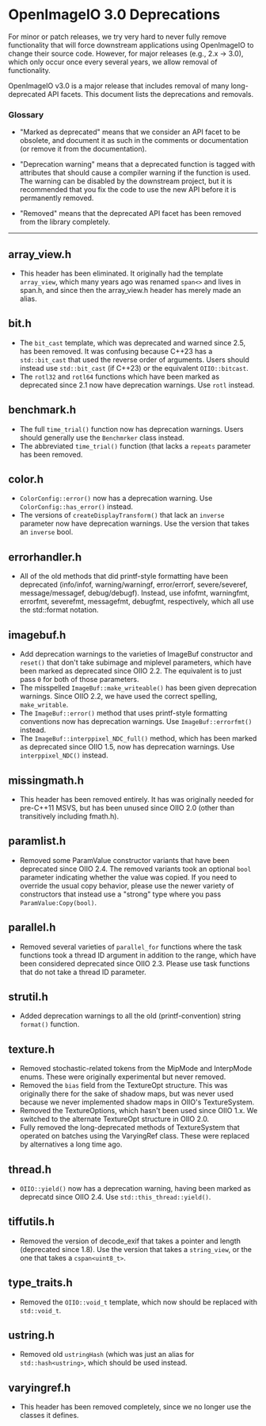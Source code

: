 <!-- SPDX-License-Identifier: CC-BY-4.0 -->
<!-- Copyright Contributors to the OpenImageIO Project. -->

OpenImageIO 3.0 Deprecations
============================

For minor or patch releases, we try very hard to never fully remove
functionality that will force downstream applications using OpenImageIO to
change their source code. However, for major releases (e.g., 2.x -> 3.0),
which only occur once every several years, we allow removal of functionality.

OpenImageIO v3.0 is a major release that includes removal of many
long-deprecated API facets. This document lists the deprecations and removals.

### Glossary

- "Marked as deprecated" means that we consider an API facet to be obsolete,
  and document it as such in the comments or documentation (or remove it from
  the documentation).

- "Deprecation warning" means that a deprecated function is tagged with
  attributes that should cause a compiler warning if the function is used. The
  warning can be disabled by the downstream project, but it is recommended
  that you fix the code to use the new API before it is permanently removed.

- "Removed" means that the deprecated API facet has been removed from the
  library completely.


---


## array_view.h

* This header has been eliminated. It originally had the template `array_view`,
  which many years ago was renamed `span<>` and lives in span.h, and since then
  the array_view.h header has merely made an alias.

## bit.h

* The `bit_cast` template, which was deprecated and warned since 2.5, has been
  removed. It was confusing because C++23 has a `std::bit_cast` that used the
  reverse order of arguments. Users should instead use `std::bit_cast` (if
  C++23) or the equivalent `OIIO::bitcast`.
* The `rotl32` and `rotl64` functions which have been marked as deprecated
  since 2.1 now have deprecation warnings. Use `rotl` instead.

## benchmark.h

* The full `time_trial()` function now has deprecation warnings. Users should
  generally use the `Benchmrker` class instead.
* The abbreviated `time_trial()` function (that lacks a `repeats` parameter
  has been removed.

## color.h

* `ColorConfig::error()` now has a deprecation warning. Use
  `ColorConfig::has_error()` instead.
* The versions of `createDisplayTransform()` that lack an `inverse` parameter
  now have deprecation warnings. Use the version that takes an `inverse` bool.

## errorhandler.h

* All of the old methods that did printf-style formatting have been deprecated
  (info/infof, warning/warningf, error/errorf, severe/severef,
  message/messagef, debug/debugf). Instead, use infofmt, warningfmt, errorfmt,
  severefmt, messagefmt, debugfmt, respectively, which all use the std::format
  notation.

## imagebuf.h

* Add deprecation warnings to the varieties of ImageBuf constructor and
  `reset()` that don't take subimage and miplevel parameters, which have been
  marked as deprecated since OIIO 2.2. The equivalent is to just pass `0` for
  both of those parameters.
* The misspelled `ImageBuf::make_writeable()` has been given deprecation
  warnings. Since OIIO 2.2, we have used the correct spelling,
  `make_writable`.
* The `ImageBuf::error()` method that uses printf-style formatting conventions
  now has deprecation warnings. Use `ImageBuf::errorfmt()` instead.
* The `ImageBuf::interppixel_NDC_full()` method, which has been marked as
  deprecated since OIIO 1.5, now has deprecation warnings. Use
  `interppixel_NDC()` instead.

## missingmath.h

* This header has been removed entirely. It has was originally needed for
  pre-C++11 MSVS, but has been unused since OIIO 2.0 (other than transitively
  including fmath.h).

## paramlist.h

* Removed some ParamValue constructor variants that have been deprecated since
  OIIO 2.4. The removed variants took an optional `bool` parameter indicating
  whether the value was copied. If you need to override the usual copy
  behavior, please use the newer variety of constructors that instead use a
  "strong" type where you pass `ParamValue:Copy(bool)`.

## parallel.h

* Removed several varieties of `parallel_for` functions where the task
  functions took a thread ID argument in addition to the range, which have
  been considered deprecated since OIIO 2.3. Please use task functions that do
  not take a thread ID parameter.

## strutil.h

* Added deprecation warnings to all the old (printf-convention) string
  `format()` function.

## texture.h

* Removed stochastic-related tokens from the MipMode and InterpMode enums.
  These were originally experimental but never removed.
* Removed the `bias` field from the TextureOpt structure. This was originally
  there for the sake of shadow maps, but was never used because we never
  implemented shadow maps in OIIO's TextureSystem.
* Removed the TextureOptions, which hasn't been used since OIIO 1.x. We
  switched to the alternate TextureOpt structure in OIIO 2.0.
* Fully removed the long-deprecated methods of TextureSystem that operated
  on batches using the VaryingRef class. These were replaced by alternatives
  a long time ago.

## thread.h

* `OIIO::yield()` now has a deprecation warning, having been marked as
  deprecatd since OIIO 2.4. Use `std::this_thread::yield()`.

## tiffutils.h

* Removed the version of decode_exif that takes a pointer and length
  (deprecated since 1.8). Use the version that takes a `string_view`, or the
  one that takes a `cspan<uint8_t>`.

## type_traits.h

* Removed the `OIIO::void_t` template, which now should be replaced with
  `std::void_t`.

## ustring.h

* Removed old `ustringHash` (which was just an alias for `std::hash<ustring>`,
  which should be used instead.

## varyingref.h

* This header has been removed completely, since we no longer use the classes
  it defines.


